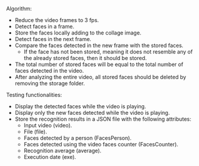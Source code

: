 Algorithm:

- Reduce the video frames to 3 fps.
- Detect faces in a frame.
- Store the faces locally adding to the collage image.
- Detect faces in the next frame.
- Compare the faces detected in the new frame with the stored faces.
    - If the face has not been stored, meaning it does not resemble any of the already stored faces, then it should be stored.
- The total number of stored faces will be equal to the total number of faces detected in the video.
- After analyzing the entire video, all stored faces should be deleted by removing the storage folder.

Testing functionalities:

- Display the detected faces while the video is playing.
- Display only the new faces detected while the video is playing.
- Store the recognition results in a JSON file with the following attributes:
    - Input video (video).
    - File (file).
    - Faces detected by a person (FacesPerson).
    - Faces detected using the video faces counter (FacesCounter).
    - Recognition average (average).
    - Execution date (exe).